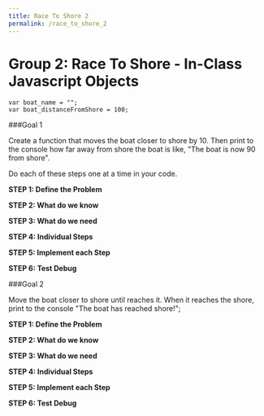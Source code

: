```yaml
---
title: Race To Shore 2
permalink: /race_to_shore_2
---
```


# Group 2: Race To Shore - In-Class Javascript Objects

```
var boat_name = "";
var boat_distanceFromShore = 100;
```

###Goal 1

Create a function that moves the boat closer to shore by 10. Then print to the console how far away from shore the boat is like, "The boat is now 90 from shore".

Do each of these steps one at a time in your code.

**STEP 1: Define the Problem**

**STEP 2: What do we know**

**STEP 3: What do we need**

**STEP 4: Individual Steps**

**STEP 5: Implement each Step**

**STEP 6: Test Debug**


###Goal 2

Move the boat closer to shore until reaches it. When it reaches the shore, print to the console "The boat has reached shore!";

**STEP 1: Define the Problem**

**STEP 2: What do we know**

**STEP 3: What do we need**

**STEP 4: Individual Steps**

**STEP 5: Implement each Step**

**STEP 6: Test Debug**
